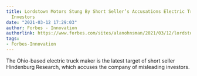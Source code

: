 ```yaml
---
title: Lordstown Motors Stung By Short Seller’s Accusations Electric Truckmaker Misled
  Investors
date: "2021-03-12 17:29:03"
author: Forbes - Innovation
authorlink: https://www.forbes.com/sites/alanohnsman/2021/03/12/lordstown-motors-stung-by-short-sellers-accusations-electric-truckmaker-misled-investors/
tags:
- Forbes-Innovation
---
```

The Ohio-based electric truck maker is the latest target of short seller Hindenburg Research, which accuses the company of misleading investors.